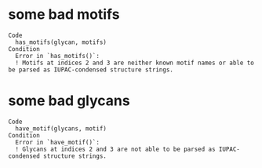 # some bad motifs

    Code
      has_motifs(glycan, motifs)
    Condition
      Error in `has_motifs()`:
      ! Motifs at indices 2 and 3 are neither known motif names or able to be parsed as IUPAC-condensed structure strings.

# some bad glycans

    Code
      have_motif(glycans, motif)
    Condition
      Error in `have_motif()`:
      ! Glycans at indices 2 and 3 are not able to be parsed as IUPAC-condensed structure strings.

